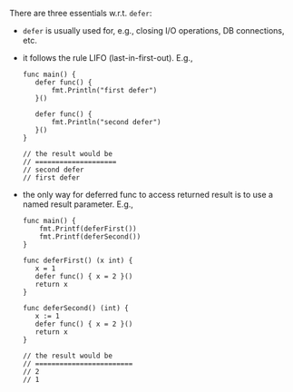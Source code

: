 There are three essentials w.r.t. `defer`:
- `defer` is usually used for, e.g., closing I/O operations, DB connections, etc.

- it follows the rule LIFO (last-in-first-out). E.g.,
   ```
   func main() {
      defer func() {
          fmt.Println("first defer")
      }()
      
      defer func() {
          fmt.Println("second defer")
      }()
  }
  
  // the result would be
  // ====================
  // second defer
  // first defer
  ```
  
- the only way for deferred func to access returned result is to use a named result parameter. E.g.,
  ```
  func main() {
      fmt.Printf(deferFirst())
      fmt.Printf(deferSecond())
  }
  
  func deferFirst() (x int) {
     x = 1
     defer func() { x = 2 }()
     return x
  }

  func deferSecond() (int) {
     x := 1
     defer func() { x = 2 }()
     return x
  }
  
  // the result would be
  // ========================
  // 2
  // 1
  
  ```
